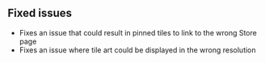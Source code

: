 ## Fixed issues
- Fixes an issue that could result in pinned tiles to link to the wrong Store page
- Fixes an issue where tile art could be displayed in the wrong resolution